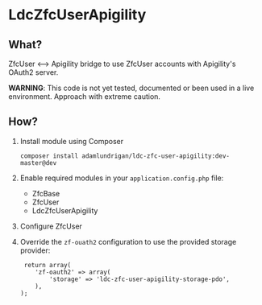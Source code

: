 # LdcZfcUserApigility

## What?

ZfcUser <--> Apigility bridge to use ZfcUser accounts with Apigility's OAuth2 server.  

__WARNING__: This code is not yet tested, documented or been used in a live environment.  Approach with extreme caution.

## How?

1. Install module using Composer

   ```
   composer install adamlundrigan/ldc-zfc-user-apigility:dev-master@dev
   ```

2. Enable required modules in your `application.config.php` file:

   - ZfcBase
   - ZfcUser
   - LdcZfcUserApigility

3. Configure ZfcUser

4. Override the `zf-ouath2` configuration to use the provided storage provider:

   ```
    return array(
       'zf-oauth2' => array(
           'storage' => 'ldc-zfc-user-apigility-storage-pdo', 
       ),
   );
   ```
